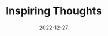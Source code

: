 ---
slug: thought-for-the-day
title: "Inspiring Thoughts"
date: 2022-12-27
excerpt: 'While moral leadership requires people to do the right things, entrepreneurial leadership requires people to acquire the habit of doing things right.'
tags: [Inspiration, Motivation, Quotes, Thoughts]
---